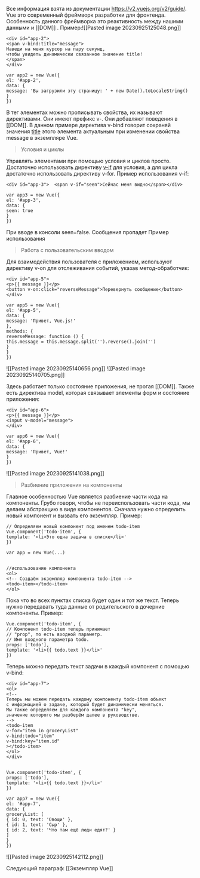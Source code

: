 Все информация взята из документации https://v2.vuejs.org/v2/guide/. 
Vue это современный фреймворк разработки для фронтенда. Особенность данного фреймворка это реактивность между нашими данными и [[DOM]] .  Пример:![[Pasted image 20230925125048.png]]

```
<div id="app-2">  
<span v-bind:title="message">  
Наведи на меня курсор на пару секунд,  
чтобы увидеть динамически связанное значение title!  
</span>  
</div>

var app2 = new Vue({  
el: '#app-2',  
data: {  
message: 'Вы загрузили эту страницу: ' + new Date().toLocaleString()  
}  
})
```


В тег элементах можно прописывать свойства, их называют директивами. Они имеют префикс v-. Они добавляют поведения в [[DOM]]. В данном примере директива v-bind говорит сохраняй значения <u>title</u> этого элемента актуальным при изменении свойства message в экземпляре Vue. 

> Условия и циклы

Управлять элементами при помощью условия и циклов просто. Достаточно использовать директиву <u>v-if</u>  для условия, а для цикла достаточно использовать директиву v-for. Пример использования v-if:

```
<div id="app-3">  <span v-if="seen">Сейчас меня видно</span></div>

var app3 = new Vue({  
el: '#app-3',  
data: {  
seen: true  
}  
})
```

При вводе в консоли seen=false. Сообщения пропадет 
Пример использования 

> Работа с пользовательским вводом 

Для взаимодействия пользователя с приложением, используют директиву v-on для отслеживания событий, указав метод-обработчик:

```
<div id="app-5">  
<p>{{ message }}</p>  
<button v-on:click="reverseMessage">Перевернуть сообщение</button>  
</div>

var app5 = new Vue({  
el: '#app-5',  
data: {  
message: 'Привет, Vue.js!'  
},  
methods: {  
reverseMessage: function () {  
this.message = this.message.split('').reverse().join('')  
}  
}  
})
```

![[Pasted image 20230925140656.png]]
![[Pasted image 20230925140705.png]]

Здесь работает только состояние приложения, не трогая [[DOM]]. Также есть директива model, которая связывает элементы форм и состояние приложения: 

```
<div id="app-6">  
<p>{{ message }}</p>  
<input v-model="message">  
</div>

var app6 = new Vue({  
el: '#app-6',  
data: {  
message: 'Привет, Vue!'  
}  
})
```
![[Pasted image 20230925141038.png]]

> Разбиение приложения на компоненты

Главное особенностью Vue является разбиение части кода на компоненты. Грубо говоря, чтобы не переиспользовать части кода, мы делаем абстракцию в виде компонентов. Сначала нужно определить новый компонент и вызвать его экземпляр. Пример:

```
// Определяем новый компонент под именем todo-item  
Vue.component('todo-item', {  
template: '<li>Это одна задача в списке</li>'  
})  
  
var app = new Vue(...)


//использование компонента
<ol>  
<!-- Создаём экземпляр компонента todo-item -->  
<todo-item></todo-item>  
</ol>
```

Пока что во всех пунктах списка будет один и тот же текст. Теперь нужно передавать туда данные от родительского в дочерние компоненты. Пример:

```
Vue.component('todo-item', {  
// Компонент todo-item теперь принимает  
// "prop", то есть входной параметр.  
// Имя входного параметра todo.  
props: ['todo'],  
template: '<li>{{ todo.text }}</li>'  
})
```
Теперь можно передать текст задачи в каждый компонент с помощью v-bind:


```
<div id="app-7">  
<ol>  
<!--  
Теперь мы можем передать каждому компоненту todo-item объект  
с информацией о задаче, который будет динамически меняться.  
Мы также определяем для каждого компонента "key",  
значение которого мы разберём далее в руководстве.  
-->  
<todo-item  
v-for="item in groceryList"  
v-bind:todo="item"  
v-bind:key="item.id"  
></todo-item>  
</ol>  
</div>


Vue.component('todo-item', {  
props: ['todo'],  
template: '<li>{{ todo.text }}</li>'  
})  
  
var app7 = new Vue({  
el: '#app-7',  
data: {  
groceryList: [  
{ id: 0, text: 'Овощи' },  
{ id: 1, text: 'Сыр' },  
{ id: 2, text: 'Что там ещё люди едят?' }  
]  
}  
})
```
![[Pasted image 20230925142112.png]]


Следующий параграф: [[Экземпляр Vue]]